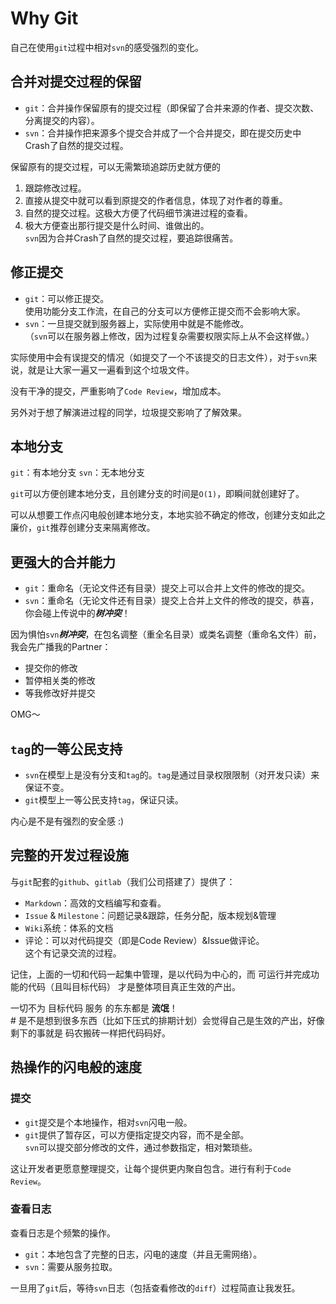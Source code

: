Why Git
=========================

自己在使用`git`过程中相对`svn`的感受强烈的变化。

合并对提交过程的保留
-------------------

- `git`：合并操作保留原有的提交过程（即保留了合并来源的作者、提交次数、分离提交的内容）。
- `svn`：合并操作把来源多个提交合并成了一个合并提交，即在提交历史中Crash了自然的提交过程。

保留原有的提交过程，可以无需繁琐追踪历史就方便的

1. 跟踪修改过程。
1. 直接从提交中就可以看到原提交的作者信息，体现了对作者的尊重。
1. 自然的提交过程。这极大方便了代码细节演进过程的查看。
1. 极大方便查出那行提交是什么时间、谁做出的。  
`svn`因为合并Crash了自然的提交过程，要追踪很痛苦。

修正提交
-------------------

- `git`：可以修正提交。  
使用功能分支工作流，在自己的分支可以方便修正提交而不会影响大家。
- `svn`：一旦提交就到服务器上，实际使用中就是不能修改。  
（`svn`可以在服务器上修改，因为过程复杂需要权限实际上从不会这样做。）

实际使用中会有误提交的情况（如提交了一个不该提交的日志文件），对于`svn`来说，就是让大家一遍又一遍看到这个垃圾文件。

没有干净的提交，严重影响了`Code Review`，增加成本。

另外对于想了解演进过程的同学，垃圾提交影响了了解效果。

本地分支
-------------------

`git`：有本地分支
`svn`：无本地分支

`git`可以方便创建本地分支，且创建分支的时间是`O(1)`，即瞬间就创建好了。

可以从想要工作点闪电般创建本地分支，本地实验不确定的修改，创建分支如此之廉价，`git`推荐创建分支来隔离修改。

更强大的合并能力
----------------

- `git`：重命名（无论文件还有目录）提交上可以合并上文件的修改的提交。
- `svn`：重命名（无论文件还有目录）提交上合并上文件的修改的提交，恭喜，你会碰上传说中的***树冲突***！

因为惧怕`svn`***树冲突***，在包名调整（重全名目录）或类名调整（重命名文件）前，我会先广播我的Partner：

- 提交你的修改
- 暂停相关类的修改
- 等我修改好并提交

OMG～

`tag`的一等公民支持
-------------------

- `svn`在模型上是没有分支和`tag`的。`tag`是通过目录权限限制（对开发只读）来保证不变。
- `git`模型上一等公民支持`tag`，保证只读。

内心是不是有强烈的安全感 :)

完整的开发过程设施
-------------------

与`git`配套的`github`、`gitlab`（我们公司搭建了）提供了：

- `Markdown`：高效的文档编写和查看。
- `Issue` & `Milestone`：问题记录&跟踪，任务分配，版本规划&管理
- `Wiki`系统：体系的文档
- 评论：可以对代码提交（即是Code Review）&Issue做评论。  
这个有记录交流的过程。

记住，上面的一切和代码一起集中管理，是以代码为中心的，而 可运行并完成功能的代码（且叫目标代码） 才是整体项目真正生效的产出。

一切不为 目标代码 服务 的东东都是 **流氓**！  
\# 是不是想到很多东西（比如下压式的排期计划）会觉得自己是生效的产出，好像剩下的事就是 码农搬砖一样把代码码好。

热操作的闪电般的速度
-------------------

### 提交

- `git`提交是个本地操作，相对`svn`闪电一般。
- `git`提供了暂存区，可以方便指定提交内容，而不是全部。  
`svn`可以提交部分修改的文件，通过参数指定，相对繁琐些。

这让开发者更愿意整理提交，让每个提供更内聚自包含。进行有利于`Code Review`。

### 查看日志

查看日志是个频繁的操作。

- `git`：本地包含了完整的日志，闪电的速度（并且无需网络）。
- `svn`：需要从服务拉取。

一旦用了`git`后，等待`svn`日志（包括查看修改的`diff`）过程简直让我发狂。
